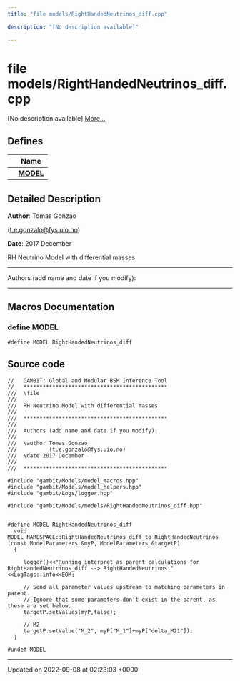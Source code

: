 ```yaml
---
title: "file models/RightHandedNeutrinos_diff.cpp"

description: "[No description available]"

---
```


# file models/RightHandedNeutrinos_diff.cpp

[No description available] [More...](#detailed-description)

## Defines

|                | Name           |
| -------------- | -------------- |
|  | **[MODEL](/documentation/code/files/righthandedneutrinos__diff_8cpp/#define-model)**  |

## Detailed Description


**Author**: Tomas Gonzao 

 ([t.e.gonzalo@fys.uio.no](mailto:t.e.gonzalo@fys.uio.no)) 

**Date**: 2017 December

RH Neutrino Model with differential masses



------------------

Authors (add name and date if you modify):



------------------




## Macros Documentation

### define MODEL

```
#define MODEL RightHandedNeutrinos_diff
```


## Source code

```
//   GAMBIT: Global and Modular BSM Inference Tool
//   *********************************************
///  \file
///
///  RH Neutrino Model with differential masses
///
///  *********************************************
///
///  Authors (add name and date if you modify):
///   
///  \author Tomas Gonzao  
///          (t.e.gonzalo@fys.uio.no)
///  \date 2017 December
///
///  *********************************************

#include "gambit/Models/model_macros.hpp"
#include "gambit/Models/model_helpers.hpp"
#include "gambit/Logs/logger.hpp"

#include "gambit/Models/models/RightHandedNeutrinos_diff.hpp"


#define MODEL RightHandedNeutrinos_diff 
  void MODEL_NAMESPACE::RightHandedNeutrinos_diff_to_RightHandedNeutrinos (const ModelParameters &myP, ModelParameters &targetP)
  {

     logger()<<"Running interpret_as_parent calculations for RightHandedNeutrinos_diff --> RightHandedNeutrinos."<<LogTags::info<<EOM;
     
     // Send all parameter values upstream to matching parameters in parent.
     // Ignore that some parameters don't exist in the parent, as these are set below.
     targetP.setValues(myP,false);

     // M2
     targetP.setValue("M_2", myP["M_1"]+myP["delta_M21"]);
  }

#undef MODEL
```


-------------------------------

Updated on 2022-09-08 at 02:23:03 +0000

